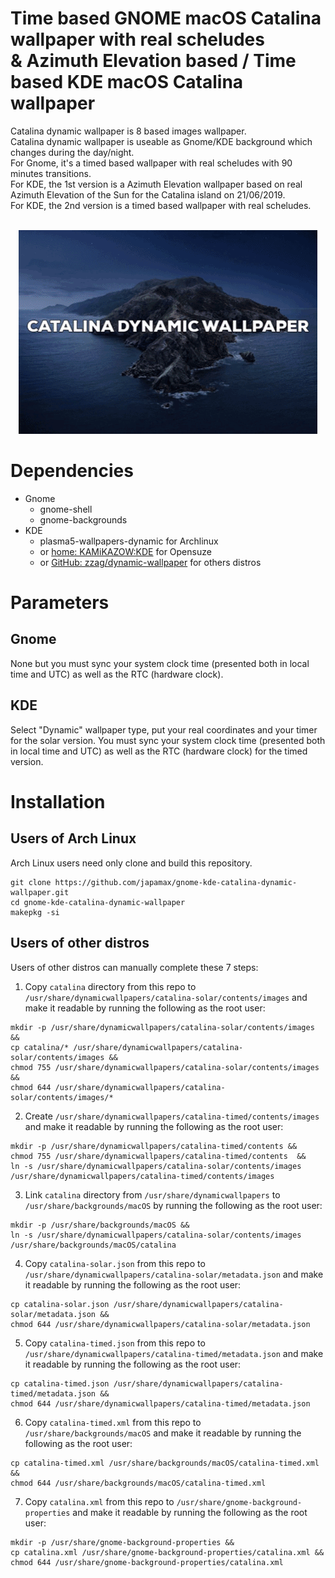# Time based GNOME macOS Catalina wallpaper with real scheludes</br>& Azimuth Elevation based / Time based KDE macOS Catalina wallpaper

Catalina dynamic wallpaper is 8 based images wallpaper.</br>
Catalina dynamic wallpaper is useable as Gnome/KDE background which changes during the day/night.</br>
For Gnome, it's a timed based wallpaper with real scheludes with 90 minutes transitions.</br>
For KDE, the 1st version is a Azimuth Elevation wallpaper based on real Azimuth Elevation of the Sun for the Catalina island on 21/06/2019.</br>
For KDE, the 2nd version is  a timed based wallpaper with real scheludes.</br></br>


<p align="center">
  <img width="478" height="326" src="gnome-kde-dynamic-wallpaper-catalina.gif">
</p>


# Dependencies
* Gnome
  * gnome-shell
  * gnome-backgrounds
* KDE
  * plasma5-wallpapers-dynamic for Archlinux 
  * or [home: KAMiKAZOW:KDE](https://software.opensuse.org//download.html?project=home%3AKAMiKAZOW%3AKDE&package=plasma5-dynamic-wallpaper) for Opensuze
  - or [GitHub: zzag/dynamic-wallpaper](https://github.com/zzag/dynamic-wallpaper) for others distros

# Parameters
## Gnome
None but you must sync your system clock time (presented both in local time and UTC) as well as the RTC (hardware clock).
## KDE
Select "Dynamic" wallpaper type, put your real coordinates and your timer for the solar version.
You must sync your system clock time (presented both in local time and UTC) as well as the RTC (hardware clock) for the timed version.


# Installation
## Users of Arch Linux
Arch Linux users  need only clone and build this repository.

```
git clone https://github.com/japamax/gnome-kde-catalina-dynamic-wallpaper.git
cd gnome-kde-catalina-dynamic-wallpaper
makepkg -si
```

## Users of other distros
Users of other distros can manually complete these 7 steps:

1) Copy `catalina` directory from this repo  to `/usr/share/dynamicwallpapers/catalina-solar/contents/images` and make it readable by running the following as the root user:
```
mkdir -p /usr/share/dynamicwallpapers/catalina-solar/contents/images && 
cp catalina/* /usr/share/dynamicwallpapers/catalina-solar/contents/images && 
chmod 755 /usr/share/dynamicwallpapers/catalina-solar/contents/images && 
chmod 644 /usr/share/dynamicwallpapers/catalina-solar/contents/images/*
```

2) Create `/usr/share/dynamicwallpapers/catalina-timed/contents/images` and make it readable by running the following as the root user:
```
mkdir -p /usr/share/dynamicwallpapers/catalina-timed/contents && 
chmod 755 /usr/share/dynamicwallpapers/catalina-timed/contents  && 
ln -s /usr/share/dynamicwallpapers/catalina-solar/contents/images /usr/share/dynamicwallpapers/catalina-timed/contents/images 
```


3) Link `catalina` directory from `/usr/share/dynamicwallpapers` to `/usr/share/backgrounds/macOS` by running the following as the root user:
```
mkdir -p /usr/share/backgrounds/macOS &&
ln -s /usr/share/dynamicwallpapers/catalina-solar/contents/images /usr/share/backgrounds/macOS/catalina
```

4) Copy `catalina-solar.json` from this repo  to `/usr/share/dynamicwallpapers/catalina-solar/metadata.json` and make it readable by running the following as the root user:
```
cp catalina-solar.json /usr/share/dynamicwallpapers/catalina-solar/metadata.json && 
chmod 644 /usr/share/dynamicwallpapers/catalina-solar/metadata.json
```

5) Copy `catalina-timed.json` from this repo  to `/usr/share/dynamicwallpapers/catalina-timed/metadata.json` and make it readable by running the following as the root user:
```
cp catalina-timed.json /usr/share/dynamicwallpapers/catalina-timed/metadata.json && 
chmod 644 /usr/share/dynamicwallpapers/catalina-timed/metadata.json
```

6) Copy `catalina-timed.xml` from this repo  to `/usr/share/backgrounds/macOS` and make it readable by running the following as the root user:
```
cp catalina-timed.xml /usr/share/backgrounds/macOS/catalina-timed.xml && 
chmod 644 /usr/share/backgrounds/macOS/catalina-timed.xml
```

7) Copy `catalina.xml` from this repo  to `/usr/share/gnome-background-properties` and make it readable by running the following as the root user:
```
mkdir -p /usr/share/gnome-background-properties && 
cp catalina.xml /usr/share/gnome-background-properties/catalina.xml && 
chmod 644 /usr/share/gnome-background-properties/catalina.xml
```
